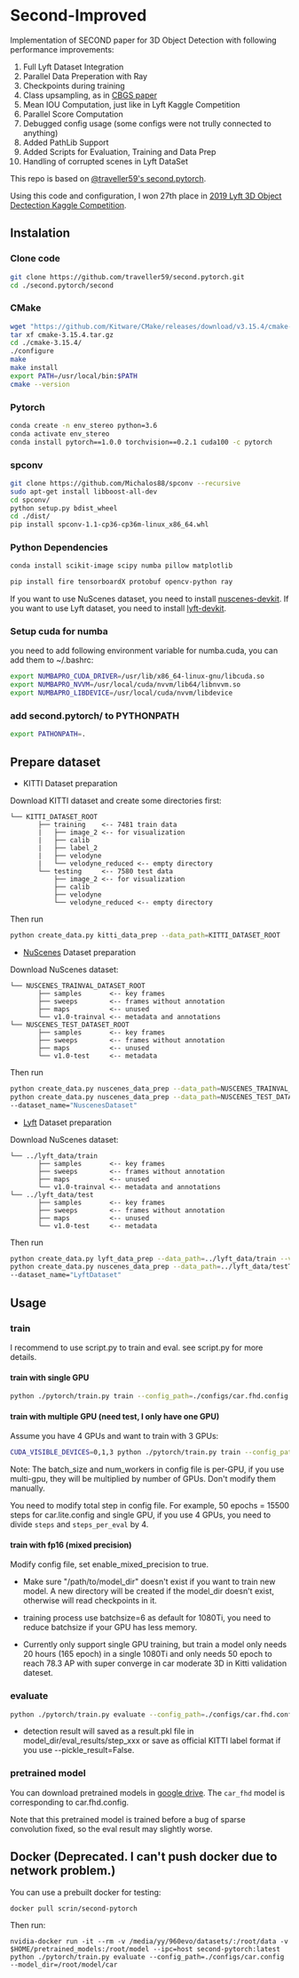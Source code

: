 # Second-Improved
Implementation of SECOND paper for 3D Object Detection with following performance improvements:
1. Full Lyft Dataset Integration 
2. Parallel Data Preperation with Ray 
3. Checkpoints during training
4. Class upsampling, as in [CBGS paper](https://arxiv.org/abs/1908.09492)
5. Mean IOU Computation, just like in Lyft Kaggle Competition
6. Parallel Score Computation
7. Debugged config usage (some configs were not trully connected to anything)
8. Added PathLib Support
9. Added Scripts for Evaluation, Training and Data Prep
10. Handling of corrupted scenes in Lyft DataSet

This repo is based on [@traveller59's second.pytorch](https://github.com/traveller59/second.pytorch).

Using this code and configuration, I won 27th place in [2019 Lyft 3D Object Dectection Kaggle Competition](https://www.kaggle.com/c/3d-object-detection-for-autonomous-vehicles/leaderboard). 

## Instalation

### Clone code

```bash
git clone https://github.com/traveller59/second.pytorch.git
cd ./second.pytorch/second
```

### CMake
```bash
wget "https://github.com/Kitware/CMake/releases/download/v3.15.4/cmake-3.15.4.tar.gz"
tar xf cmake-3.15.4.tar.gz
cd ./cmake-3.15.4/
./configure
make
make install
export PATH=/usr/local/bin:$PATH
cmake --version
```

### Pytorch
```bash
conda create -n env_stereo python=3.6
conda activate env_stereo
conda install pytorch==1.0.0 torchvision==0.2.1 cuda100 -c pytorch
```

### spconv
```bash
git clone https://github.com/Michalos88/spconv --recursive
sudo apt-get install libboost-all-dev
cd spconv/
python setup.py bdist_wheel
cd ./dist/
pip install spconv-1.1-cp36-cp36m-linux_x86_64.whl
```

### Python Dependencies

```bash
conda install scikit-image scipy numba pillow matplotlib
```

```bash
pip install fire tensorboardX protobuf opencv-python ray 
```

If you want to use NuScenes dataset, you need to install [nuscenes-devkit](https://github.com/nutonomy/nuscenes-devkit).
If you want to use Lyft dataset, you need to install [lyft-devkit](https://github.com/lyft/nuscenes-devkit).

### Setup cuda for numba 

you need to add following environment variable for numba.cuda, you can add them to ~/.bashrc:

```bash
export NUMBAPRO_CUDA_DRIVER=/usr/lib/x86_64-linux-gnu/libcuda.so
export NUMBAPRO_NVVM=/usr/local/cuda/nvvm/lib64/libnvvm.so
export NUMBAPRO_LIBDEVICE=/usr/local/cuda/nvvm/libdevice
```

### add second.pytorch/ to PYTHONPATH

```bash
export PATHONPATH=.
```

## Prepare dataset

* KITTI Dataset preparation

Download KITTI dataset and create some directories first:

```plain
└── KITTI_DATASET_ROOT
       ├── training    <-- 7481 train data
       |   ├── image_2 <-- for visualization
       |   ├── calib
       |   ├── label_2
       |   ├── velodyne
       |   └── velodyne_reduced <-- empty directory
       └── testing     <-- 7580 test data
           ├── image_2 <-- for visualization
           ├── calib
           ├── velodyne
           └── velodyne_reduced <-- empty directory
```

Then run
```bash
python create_data.py kitti_data_prep --data_path=KITTI_DATASET_ROOT
```

* [NuScenes](https://www.nuscenes.org) Dataset preparation

Download NuScenes dataset:
```plain
└── NUSCENES_TRAINVAL_DATASET_ROOT
       ├── samples       <-- key frames
       ├── sweeps        <-- frames without annotation
       ├── maps          <-- unused
       └── v1.0-trainval <-- metadata and annotations
└── NUSCENES_TEST_DATASET_ROOT
       ├── samples       <-- key frames
       ├── sweeps        <-- frames without annotation
       ├── maps          <-- unused
       └── v1.0-test     <-- metadata
```

Then run
```bash
python create_data.py nuscenes_data_prep --data_path=NUSCENES_TRAINVAL_DATASET_ROOT --version="v1.0-trainval" --max_sweeps=10
python create_data.py nuscenes_data_prep --data_path=NUSCENES_TEST_DATASET_ROOT --version="v1.0-test" --max_sweeps=10
--dataset_name="NuscenesDataset"
```

* [Lyft](https://www.nuscenes.org) Dataset preparation

Download NuScenes dataset:
```plain
└── ../lyft_data/train
       ├── samples       <-- key frames
       ├── sweeps        <-- frames without annotation
       ├── maps          <-- unused
       └── v1.0-trainval <-- metadata and annotations
└── ../lyft_data/test
       ├── samples       <-- key frames
       ├── sweeps        <-- frames without annotation
       ├── maps          <-- unused
       └── v1.0-test     <-- metadata
```
Then run
```bash
python create_data.py lyft_data_prep --data_path=../lyft_data/train --version="v1.0-trainval" 
python create_data.py nuscenes_data_prep --data_path=../lyft_data/testT --version="v1.0-test" 
--dataset_name="LyftDataset"
```

## Usage

### train

I recommend to use script.py to train and eval. see script.py for more details.

#### train with single GPU

```bash
python ./pytorch/train.py train --config_path=./configs/car.fhd.config --model_dir=/path/to/model_dir
```

#### train with multiple GPU (need test, I only have one GPU)

Assume you have 4 GPUs and want to train with 3 GPUs:

```bash
CUDA_VISIBLE_DEVICES=0,1,3 python ./pytorch/train.py train --config_path=./configs/car.fhd.config --model_dir=/path/to/model_dir --multi_gpu=True
```

Note: The batch_size and num_workers in config file is per-GPU, if you use multi-gpu, they will be multiplied by number of GPUs. Don't modify them manually.

You need to modify total step in config file. For example, 50 epochs = 15500 steps for car.lite.config and single GPU, if you use 4 GPUs, you need to divide ```steps``` and ```steps_per_eval``` by 4.

#### train with fp16 (mixed precision)

Modify config file, set enable_mixed_precision to true.

* Make sure "/path/to/model_dir" doesn't exist if you want to train new model. A new directory will be created if the model_dir doesn't exist, otherwise will read checkpoints in it.

* training process use batchsize=6 as default for 1080Ti, you need to reduce batchsize if your GPU has less memory.

* Currently only support single GPU training, but train a model only needs 20 hours (165 epoch) in a single 1080Ti and only needs 50 epoch to reach 78.3 AP with super converge in car moderate 3D in Kitti validation dateset.

### evaluate

```bash
python ./pytorch/train.py evaluate --config_path=./configs/car.fhd.config --model_dir=/path/to/model_dir --measure_time=True --batch_size=1
```

* detection result will saved as a result.pkl file in model_dir/eval_results/step_xxx or save as official KITTI label format if you use --pickle_result=False.

### pretrained model

You can download pretrained models in [google drive](https://drive.google.com/open?id=1YOpgRkBgmSAJwMknoXmitEArNitZz63C). The ```car_fhd``` model is corresponding to car.fhd.config.

Note that this pretrained model is trained before a bug of sparse convolution fixed, so the eval result may slightly worse.

## Docker (Deprecated. I can't push docker due to network problem.)

You can use a prebuilt docker for testing:
```
docker pull scrin/second-pytorch
```
Then run:
```
nvidia-docker run -it --rm -v /media/yy/960evo/datasets/:/root/data -v $HOME/pretrained_models:/root/model --ipc=host second-pytorch:latest
python ./pytorch/train.py evaluate --config_path=./configs/car.config --model_dir=/root/model/car
```




